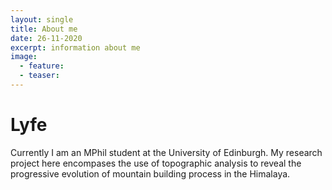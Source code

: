 ```yaml
---
layout: single
title: About me
date: 26-11-2020
excerpt: information about me
image:
  - feature: 
  - teaser:
---
```


<h1>Lyfe</h1>
Currently I am an MPhil student at the University of Edinburgh. My research project here encompases the use of topographic analysis to reveal the progressive evolution of mountain building process in the Himalaya.
